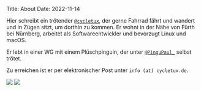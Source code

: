 Title: About
Date: 2022-11-14

Hier schreibt ein trötender [`@cycletux`](https://sueden.social/@cycletux), der
gerne Fahrrad fährt und wandert und in Zügen sitzt, um dorthin zu kommen.
Er wohnt in der Nähe von Fürth bei Nürnberg, arbeitet als Softwareentwickler
und bevorzugt Linux und macOS. 

Er lebt in einer WG mit einem Plüschpinguin, der unter
[`@PinguPaul_`](http://plushies.social/@pingu_paul) selbst trötet.

Zu erreichen ist er per elektronischer Post unter `info (at) cycletux.de`.

![]({static}/images/cycletux.jpg)
![]({static}/images/about.jpg)
